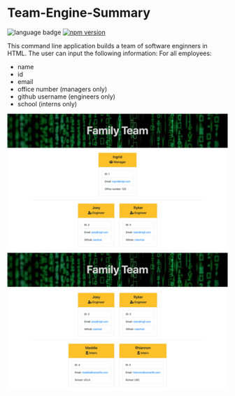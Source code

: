 # Team-Engine-Summary

![language badge](https://img.shields.io/github/languages/top/inorrmann/Team-Engine-Summary)
[![npm version](https://badge.fury.io/js/inquirer.svg)](https://badge.fury.io/js/inquirer)

This command line application builds a team of software enginners in HTML. The user can input the following information:
For all employees:

* name
* id
* email 
* office number (managers only)
* github username (engineers only)
* school (interns only)


![team profile 1](./Assets/Team-Profile-1.png)
![team profile 2](./Assets/Team-Profile-2.png)


